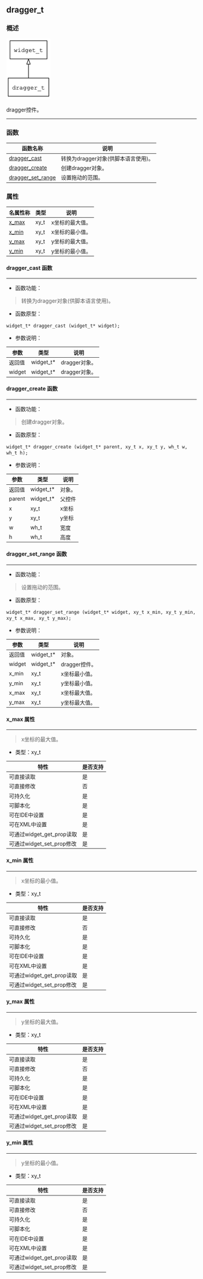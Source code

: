 ## dragger\_t
### 概述
![image](images/dragger_t_0.png)

 dragger控件。

----------------------------------
### 函数
<p id="dragger_t_methods">

| 函数名称 | 说明 | 
| -------- | ------------ | 
| <a href="#dragger_t_dragger_cast">dragger\_cast</a> | 转换为dragger对象(供脚本语言使用)。 |
| <a href="#dragger_t_dragger_create">dragger\_create</a> | 创建dragger对象。 |
| <a href="#dragger_t_dragger_set_range">dragger\_set\_range</a> | 设置拖动的范围。 |
### 属性
<p id="dragger_t_properties">

| 名属性称 | 类型 | 说明 | 
| -------- | ----- | ------------ | 
| <a href="#dragger_t_x_max">x\_max</a> | xy\_t | x坐标的最大值。 |
| <a href="#dragger_t_x_min">x\_min</a> | xy\_t | x坐标的最小值。 |
| <a href="#dragger_t_y_max">y\_max</a> | xy\_t | y坐标的最大值。 |
| <a href="#dragger_t_y_min">y\_min</a> | xy\_t | y坐标的最小值。 |
#### dragger\_cast 函数
-----------------------

* 函数功能：

> <p id="dragger_t_dragger_cast"> 转换为dragger对象(供脚本语言使用)。



* 函数原型：

```
widget_t* dragger_cast (widget_t* widget);
```

* 参数说明：

| 参数 | 类型 | 说明 |
| -------- | ----- | --------- |
| 返回值 | widget\_t* | dragger对象。 |
| widget | widget\_t* | dragger对象。 |
#### dragger\_create 函数
-----------------------

* 函数功能：

> <p id="dragger_t_dragger_create"> 创建dragger对象。



* 函数原型：

```
widget_t* dragger_create (widget_t* parent, xy_t x, xy_t y, wh_t w, wh_t h);
```

* 参数说明：

| 参数 | 类型 | 说明 |
| -------- | ----- | --------- |
| 返回值 | widget\_t* | 对象。 |
| parent | widget\_t* | 父控件 |
| x | xy\_t | x坐标 |
| y | xy\_t | y坐标 |
| w | wh\_t | 宽度 |
| h | wh\_t | 高度 |
#### dragger\_set\_range 函数
-----------------------

* 函数功能：

> <p id="dragger_t_dragger_set_range"> 设置拖动的范围。



* 函数原型：

```
widget_t* dragger_set_range (widget_t* widget, xy_t x_min, xy_t y_min, xy_t x_max, xy_t y_max);
```

* 参数说明：

| 参数 | 类型 | 说明 |
| -------- | ----- | --------- |
| 返回值 | widget\_t* | 对象。 |
| widget | widget\_t* | dragger控件。 |
| x\_min | xy\_t | x坐标最小值。 |
| y\_min | xy\_t | y坐标最小值。 |
| x\_max | xy\_t | x坐标最大值。 |
| y\_max | xy\_t | y坐标最大值。 |
#### x\_max 属性
-----------------------
> <p id="dragger_t_x_max"> x坐标的最大值。


* 类型：xy\_t

| 特性 | 是否支持 |
| -------- | ----- |
| 可直接读取 | 是 |
| 可直接修改 | 否 |
| 可持久化   | 是 |
| 可脚本化   | 是 |
| 可在IDE中设置 | 是 |
| 可在XML中设置 | 是 |
| 可通过widget\_get\_prop读取 | 是 |
| 可通过widget\_set\_prop修改 | 是 |
#### x\_min 属性
-----------------------
> <p id="dragger_t_x_min"> x坐标的最小值。


* 类型：xy\_t

| 特性 | 是否支持 |
| -------- | ----- |
| 可直接读取 | 是 |
| 可直接修改 | 否 |
| 可持久化   | 是 |
| 可脚本化   | 是 |
| 可在IDE中设置 | 是 |
| 可在XML中设置 | 是 |
| 可通过widget\_get\_prop读取 | 是 |
| 可通过widget\_set\_prop修改 | 是 |
#### y\_max 属性
-----------------------
> <p id="dragger_t_y_max"> y坐标的最大值。


* 类型：xy\_t

| 特性 | 是否支持 |
| -------- | ----- |
| 可直接读取 | 是 |
| 可直接修改 | 否 |
| 可持久化   | 是 |
| 可脚本化   | 是 |
| 可在IDE中设置 | 是 |
| 可在XML中设置 | 是 |
| 可通过widget\_get\_prop读取 | 是 |
| 可通过widget\_set\_prop修改 | 是 |
#### y\_min 属性
-----------------------
> <p id="dragger_t_y_min"> y坐标的最小值。


* 类型：xy\_t

| 特性 | 是否支持 |
| -------- | ----- |
| 可直接读取 | 是 |
| 可直接修改 | 否 |
| 可持久化   | 是 |
| 可脚本化   | 是 |
| 可在IDE中设置 | 是 |
| 可在XML中设置 | 是 |
| 可通过widget\_get\_prop读取 | 是 |
| 可通过widget\_set\_prop修改 | 是 |
